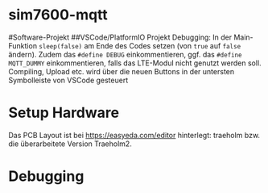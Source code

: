 # sim7600-mqtt
#Software-Projekt
##VSCode/PlatformIO Projekt
Debugging: In der Main-Funktion ``sleep(false)`` am Ende des Codes setzen (von ``true`` auf ``false`` ändern). Zudem das ``#define DEBUG`` einkommentieren, ggf. das ``#define MQTT_DUMMY`` einkommentieren, falls das LTE-Modul nicht genutzt werden soll.
Compiling, Upload etc. wird über die neuen Buttons in der untersten Symbolleiste von VSCode gesteuert

# Setup Hardware
Das PCB Layout ist bei https://easyeda.com/editor hinterlegt: traeholm bzw. die überarbeitete Version Traeholm2. 
# Debugging

